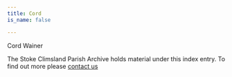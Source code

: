 ```yaml
---
title: Cord
is_name: false

---
```


Cord Wainer


The Stoke Climsland Parish Archive holds material under this index entry. To find out more please [contact us](/contact/)
